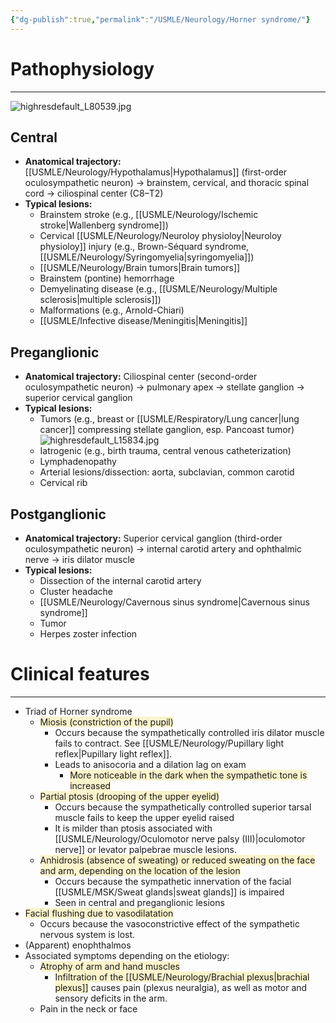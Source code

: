 ```yaml
---
{"dg-publish":true,"permalink":"/USMLE/Neurology/Horner syndrome/"}
---
```


# Pathophysiology
---
![highresdefault_L80539.jpg](/img/user/appendix/highresdefault_L80539.jpg)
## Central
- **Anatomical trajectory:** [[USMLE/Neurology/Hypothalamus\|Hypothalamus]] (first-order oculosympathetic neuron) → brainstem, cervical, and thoracic spinal cord → ciliospinal center (C8–T2)
- **Typical lesions:**
    - Brainstem stroke (e.g., [[USMLE/Neurology/Ischemic stroke\|Wallenberg syndrome]])
    - Cervical [[USMLE/Neurology/Neuroloy physioloy\|Neuroloy physioloy]] injury (e.g., Brown-Séquard syndrome, [[USMLE/Neurology/Syringomyelia\|syringomyelia]])
    - [[USMLE/Neurology/Brain tumors\|Brain tumors]]
    - Brainstem (pontine) hemorrhage
    - Demyelinating disease (e.g., [[USMLE/Neurology/Multiple sclerosis\|multiple sclerosis]])
    - Malformations (e.g., Arnold-Chiari)
    - [[USMLE/Infective disease/Meningitis\|Meningitis]]
## Preganglionic
- **Anatomical trajectory:** Ciliospinal center (second-order oculosympathetic neuron) → pulmonary apex → stellate ganglion → superior cervical ganglion
- **Typical lesions:**
    - Tumors (e.g., breast or [[USMLE/Respiratory/Lung cancer\|lung cancer]] compressing stellate ganglion, esp. Pancoast tumor)![highresdefault_L15834.jpg](/img/user/appendix/highresdefault_L15834.jpg)
    - Iatrogenic (e.g., birth trauma, central venous catheterization)
    - Lymphadenopathy
    - Arterial lesions/dissection: aorta, subclavian, common carotid
    - Cervical rib
## Postganglionic
- **Anatomical trajectory:** Superior cervical ganglion (third-order oculosympathetic neuron) → internal carotid artery and ophthalmic nerve → iris dilator muscle
- **Typical lesions:**
    - Dissection of the internal carotid artery
    - Cluster headache
    - [[USMLE/Neurology/Cavernous sinus syndrome\|Cavernous sinus syndrome]]
    - Tumor
    - Herpes zoster infection
# Clinical features
---
- Triad of Horner syndrome 
	- <span style="background:rgba(240, 200, 0, 0.2)">Miosis (constriction of the pupil)</span>
		- Occurs because the sympathetically controlled iris dilator muscle fails to contract. See [[USMLE/Neurology/Pupillary light reflex\|Pupillary light reflex]].
		- Leads to anisocoria and a dilation lag on exam
			- <span style="background:rgba(240, 200, 0, 0.2)">More noticeable in the dark when the sympathetic tone is increased</span>
	- <span style="background:rgba(240, 200, 0, 0.2)">Partial ptosis (drooping of the upper eyelid)</span>
		- Occurs because the sympathetically controlled superior tarsal muscle fails to keep the upper eyelid raised
		- It is milder than ptosis associated with [[USMLE/Neurology/Oculomotor nerve palsy (III)\|oculomotor nerve]] or levator palpebrae muscle lesions.
	- <span style="background:rgba(240, 200, 0, 0.2)">Anhidrosis (absence of sweating) or reduced sweating on the face and arm, depending on the location of the lesion</span>
		- Occurs because the sympathetic innervation of the facial [[USMLE/MSK/Sweat glands\|sweat glands]] is impaired
		- Seen in central and preganglionic lesions 
- <span style="background:rgba(240, 200, 0, 0.2)">Facial flushing due to vasodilatation</span> 
	- Occurs because the vasoconstrictive effect of the sympathetic nervous system is lost.
- (Apparent) enophthalmos 
- Associated symptoms depending on the etiology:
	- <span style="background:rgba(240, 200, 0, 0.2)">Atrophy of arm and hand muscles </span>
		- <span style="background:rgba(240, 200, 0, 0.2)">Infiltration of the [[USMLE/Neurology/Brachial plexus\|brachial plexus]]</span> causes pain (plexus neuralgia), as well as motor and sensory deficits in the arm.
	- Pain in the neck or face 
